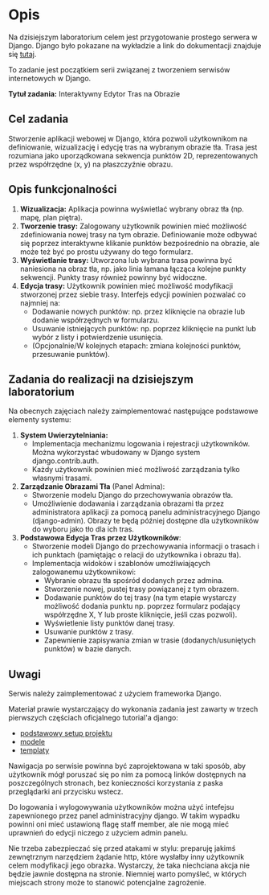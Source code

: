 # Opis

Na dzisiejszym laboratorium celem jest przygotowanie prostego serwera w Django.
Django było pokazane na wykładzie a link do dokumentacji znajduje się
[tutaj](https://docs.djangoproject.com/).

To zadanie jest początkiem serii związanej z tworzeniem serwisów internetowych w Django.

**Tytuł zadania:** Interaktywny Edytor Tras na Obrazie

## Cel zadania

Stworzenie aplikacji webowej w Django, która pozwoli użytkownikom na definiowanie, wizualizację i edycję tras na wybranym obrazie tła. Trasa jest rozumiana jako uporządkowana sekwencja punktów 2D, reprezentowanych przez współrzędne (x, y) na płaszczyźnie obrazu.

## Opis funkcjonalności

1. **Wizualizacja:** Aplikacja powinna wyświetlać wybrany obraz tła (np. mapę, plan piętra).
2. **Tworzenie trasy:** Zalogowany użytkownik powinien mieć możliwość zdefiniowania nowej trasy na tym obrazie. Definiowanie może odbywać się poprzez interaktywne klikanie punktów bezpośrednio na obrazie, ale może też być po prostu używany do tego formularz.
3. **Wyświetlanie trasy:** Utworzona lub wybrana trasa powinna być naniesiona na obraz tła, np. jako linia łamana łącząca kolejne punkty sekwencji. Punkty trasy również powinny być widoczne.
4. **Edycja trasy:** Użytkownik powinien mieć możliwość modyfikacji stworzonej przez siebie trasy. Interfejs edycji powinien pozwalać co najmniej na:
   * Dodawanie nowych punktów: np. przez kliknięcie na obrazie lub dodanie współrzędnych w formularzu.
   * Usuwanie istniejących punktów: np. poprzez kliknięcie na punkt lub wybór z listy i potwierdzenie usunięcia.
   * (Opcjonalnie/W kolejnych etapach: zmiana kolejności punktów, przesuwanie punktów).

## Zadania do realizacji na dzisiejszym laboratorium

Na obecnych zajęciach należy zaimplementować następujące podstawowe elementy systemu:

1. **System Uwierzytelniania:**
    * Implementacja mechanizmu logowania i rejestracji użytkowników. Można wykorzystać wbudowany w Django system django.contrib.auth.
    * Każdy użytkownik powinien mieć możliwość zarządzania tylko własnymi trasami.
2. **Zarządzanie Obrazami Tła** (Panel Admina):
    * Stworzenie modelu Django do przechowywania obrazów tła.
    * Umożliwienie dodawania i zarządzania obrazami tła przez administratora aplikacji za pomocą panelu administracyjnego Django (django-admin). Obrazy te będą później dostępne dla użytkowników do wyboru jako tło dla ich tras.
3. **Podstawowa Edycja Tras przez Użytkowników**:
    * Stworzenie modeli Django do przechowywania informacji o trasach i ich punktach (pamiętając o relacji do użytkownika i obrazu tła).
    * Implementacja widoków i szablonów umożliwiających zalogowanemu użytkownikowi:
        * Wybranie obrazu tła spośród dodanych przez admina.
        * Stworzenie nowej, pustej trasy powiązanej z tym obrazem.
        * Dodawanie punktów do tej trasy (na tym etapie wystarczy możliwość dodania punktu np. poprzez formularz podający współrzędne X, Y lub proste kliknięcie, jeśli czas pozwoli).
        * Wyświetlenie listy punktów danej trasy.
        * Usuwanie punktów z trasy.
        * Zapewnienie zapisywania zmian w trasie (dodanych/usuniętych punktów) w bazie danych.

## Uwagi

Serwis należy zaimplementować z użyciem frameworka Django.

Materiał prawie wystarczający do wykonania zadania jest zawarty w trzech pierwszych częściach oficjalnego tutorial'a django:

* [podstawowy setup projektu](https://docs.djangoproject.com/en/5.0/intro/tutorial01/)
* [modele](https://docs.djangoproject.com/en/5.0/intro/tutorial02/)
* [templaty](https://docs.djangoproject.com/en/5.0/intro/tutorial03/)

Nawigacja po serwisie powinna być zaprojektowana w taki sposób, aby użytkownik mógł poruszać się po nim za pomocą linków dostępnych na poszczególnych stronach, bez konieczności korzystania z paska przeglądarki ani przycisku wstecz.

Do logowania i wylogowywania użytkowników można użyć intefejsu zapewnionego przez panel administracyjny django.
W takim wypadku powinni oni mieć ustawioną flagę staff member, ale nie mogą mieć uprawnień do edycji niczego z użyciem admin panelu.

Nie trzeba zabezpieczać się przed atakami w stylu: preparuję jakimś zewnętrznym narzędziem żądanie http, które wysłałby inny użytkownik celem modyfikacji jego obrazka. Wystarczy, że taka niechciana akcja nie będzie jawnie dostępna na stronie. Niemniej warto pomyśleć, w których miejscach strony może to stanowić potencjalne zagrożenie.

